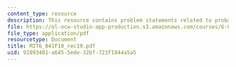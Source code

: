 ```yaml
---
content_type: resource
description: This resource contains problem statements related to probability.
file: https://ol-ocw-studio-app-production.s3.amazonaws.com/courses/6-041-probabilistic-systems-analysis-and-applied-probability-fall-2010/92893401a6455ede32bf723f1844a5a5_MIT6_041F10_rec19.pdf
file_type: application/pdf
resourcetype: Document
title: MIT6_041F10_rec19.pdf
uid: 92893401-a645-5ede-32bf-723f1844a5a5
---
```

